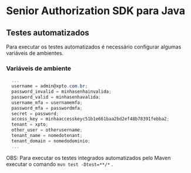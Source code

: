 # Senior Authorization SDK para Java

## Testes automatizados

Para executar os testes automatizados é necessário configurar algumas variáveis de ambientes.

### Variáveis de ambiente

  ```powershell
    ...
    username = admin@xpto.com.br;
    password_invalid = minhasenhainvalida;
    password_valid = minhasenhavalida;
    username_mfa = usernamemfa;
    password_mfa = passwordmfa;    
    secret = password;
    access_key = minhaaccesskeyc51b1e661baa2bd2ef48b78391febba2; 
    tenant = xpto;
    other_user = otherusername;
    tenant_name = nomedotenant;
    tenant_domain = nomedodominio;
    ...
  ```

OBS: Para executar os testes integrados automatizados pelo Maven executar o comando `mvn test -Dtest=**/*` .